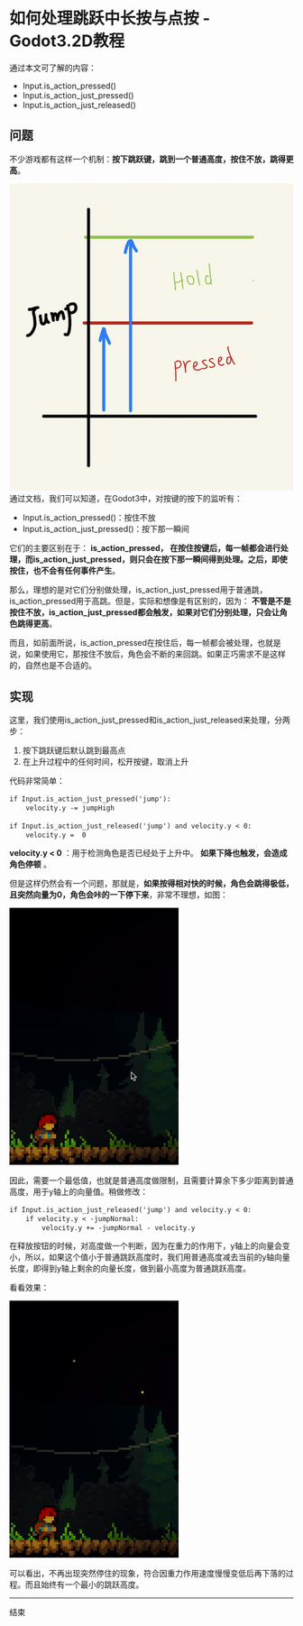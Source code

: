 # 如何处理跳跃中长按与点按 - Godot3.2D教程

通过本文可了解的内容：

- Input.is_action_pressed()
- Input.is_action_just_pressed()
- Input.is_action_just_released()

## 问题

不少游戏都有这样一个机制：**按下跳跃键，跳到一个普通高度，按住不放，跳得更高**。

![](https://raw.githubusercontent.com/yuiitsu/image_lib/master/202011/93e3a6d9-ac8b-479b-8c87-8a7d46060715.png)
通过文档，我们可以知道，在Godot3中，对按键的按下的监听有：

- Input.is_action_pressed()：按住不放
- Input.is_action_just_pressed()：按下那一瞬间

它们的主要区别在于： **is_action_pressed， 在按住按键后，每一帧都会进行处理，而is_action_just_pressed，则只会在按下那一瞬间得到处理。之后，即使按住，也不会有任何事件产生**。

那么，理想的是对它们分别做处理，is_action_just_pressed用于普通跳，is_action_pressed用于高跳。但是，实际和想像是有区别的，因为： **不管是不是按住不放，is_action_just_pressed都会触发，如果对它们分别处理，只会让角色跳得更高**。 

而且，如前面所说，is_action_pressed在按住后，每一帧都会被处理，也就是说，如果使用它，那按住不放后，角色会不断的来回跳。如果正巧需求不是这样的，自然也是不合适的。

## 实现

这里，我们使用is_action_just_pressed和is_action_just_released来处理，分两步：

1. 按下跳跃键后默认跳到最高点
2. 在上升过程中的任何时间，松开按键，取消上升

代码非常简单：

```
if Input.is_action_just_pressed('jump'):
	velocity.y -= jumpHigh

if Input.is_action_just_released('jump') and velocity.y < 0:
	velocity.y =  0
```

 **velocity.y < 0** ：用于检测角色是否已经处于上升中。 **如果下降也触发，会造成角色停顿** 。

但是这样仍然会有一个问题，那就是，**如果按得相对快的时候，角色会跳得极低，且突然向量为0，角色会咔的一下停下来**，非常不理想，如图：

![](https://raw.githubusercontent.com/yuiitsu/image_lib/master/202011/451f0194-4633-48ca-9bbc-1d6885b94a18.gif)

因此，需要一个最低值，也就是普通高度做限制，且需要计算余下多少距离到普通高度，用于y轴上的向量值。稍做修改：

```
if Input.is_action_just_released('jump') and velocity.y < 0:
	if velocity.y < -jumpNormal:
		velocity.y += -jumpNormal - velocity.y
```

在释放按钮的时候，对高度做一个判断，因为在重力的作用下，y轴上的向量会变小，所以，如果这个值小于普通跳跃高度时，我们用普通高度减去当前的y轴向量长度，即得到y轴上剩余的向量长度，做到最小高度为普通跳跃高度。

看看效果：

![](https://raw.githubusercontent.com/yuiitsu/image_lib/master/202011/00d93f4e-db39-45b2-ad7c-9fc01bbe2e7d.gif)

可以看出，不再出现突然停住的现象，符合因重力作用速度慢慢变低后再下落的过程。而且始终有一个最小的跳跃高度。

***

结束